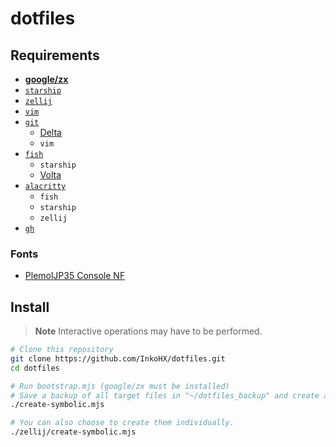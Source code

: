 # dotfiles

## Requirements

- [**google/zx**](https://github.com/google/zx)
- [`starship`](https://starship.rs/)
- [`zellij`](https://zellij.dev/)
- [`vim`](https://www.vim.org/)
- [`git`](https://git-scm.com/)
  - [Delta](https://github.com/dandavison/delta)
  - `vim`
- [`fish`](https://fishshell.com/)
  - `starship`
  - [Volta](https://volta.sh)
- [`alacritty`](https://github.com/alacritty/alacritty)
  - `fish`
  - `starship`
  - `zellij`
- [`gh`](https://cli.github.com/)

### Fonts

- [PlemolJP35 Console NF](https://github.com/yuru7/PlemolJP)

## Install

> **Note** Interactive operations may have to be performed.

```sh
# Clone this repository
git clone https://github.com/InkoHX/dotfiles.git
cd dotfiles

# Run bootstrap.mjs (google/zx must be installed)
# Save a backup of all target files in "~/dotfiles_backup" and create a symbolic link.
./create-symbolic.mjs

# You can also choose to create them individually.
./zellij/create-symbolic.mjs
```

